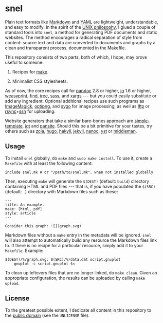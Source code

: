 snel
==============================================================================

Plain text formats like [Markdown](http://commonmark.org/help/) and 
[YAML](http://www.yaml.org/spec/) are lightweight, understandable, and easy to 
modify. In the spirit of the [UNIX 
philosophy](https://en.wikipedia.org/wiki/Unix_philosophy), I glued a couple 
of standard tools into `snel`, a method for generating PDF documents and 
static websites. The method encourages a radical separation of style from 
content: source text and data are converted to documents and graphs by a clean 
and transparent process, documented in the Makefile.

This repository consists of two parts, both of which, I hope, may prove useful 
to someone:

1.  Recipes for [make](https://www.gnu.org/software/make).

2.  Minimalist CSS stylesheets.

As of now, the core recipes call for [pandoc](http://pandoc.org/) 2.8 or 
higher, [jq](https://stedolan.github.io/jq/) 1.6 or higher,
[weasyprint](https://weasyprint.org/),
[find](https://www.gnu.org/software/findutils/), 
[tree](http://mama.indstate.edu/users/ice/tree/),
[sass](http://sass-lang.com/), and
[xargs](https://savannah.gnu.org/projects/findutils/) --- but you could easily 
substitute or add any ingredient. Optional additional recipes use such 
programs as [ImageMagick](http://www.imagemagick.org/),
[optipng](http://optipng.sourceforge.net/), and
[svgo](https://github.com/svg/svgo) for image processing, as well as
[lftp](http://lftp.yar.ru/) or 
[rsync](https://rsync.samba.org/)+[ssh](http://www.openssh.com/) for 
uploading. 
 
Website generators that take a similar bare-bones approach are 
[simple-template](https://github.com/simple-template/pandoc), 
[jqt](https://fadado.github.io/jqt/) and 
[pansite](https://github.com/wcaleb/website). Should this be a bit primitive 
for your tastes, try others such as [zola](https://www.getzola.org/), 
[hugo](http://gohugo.io/), [hakyll](https://jaspervdj.be/hakyll/about.html),
[jekyll](http://jekyllrb.com/), [nanoc](https://nanoc.ws/), 
[yst](https://github.com/jgm/yst) or [middleman](https://middlemanapp.com/). 


Usage
-------------------------------------------------------------------------------

To install `snel` globally, do `make` and `sudo make install`. To use it, 
create a `Makefile` with at least the following content:

    include snel.mk # or "/path/to/snel.mk", when not installed globally

Then, executing `make` will generate the `$(DEST)` (default: `build`) 
directory containing HTML and PDF files --- that is, if you have populated the 
`$(SRC)` (default: `.`) directory with Markdown files such as these:

    ---
    title: An example.
    make: [html, pdf]
    style: article
    ---

    Consider this graph: ![](graph.svg)

Markdown files without a `make` entry in the metadata will be ignored. `snel` 
will also attempt to automatically build any resource the Markdown files link 
to. If there is no recipe for a particular resource, simply add it to your 
`Makefile`. Example:

    $(DEST)/%/graph.svg: $(SRC)/%/data.dat script.gnuplot
        gnuplot -c script.gnuplot $<

To clean up leftovers files that are no longer linked, do `make clean`. Given 
an appropriate configuration, the results can be uploaded by calling `make 
upload`.


License
------------------------------------------------------------------------------

To the greatest possible extent, I dedicate all content in this
repository to the [public domain](https://unlicense.org/) (see the
`UNLICENSE` file).

